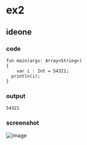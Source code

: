# ex2
## ideone
### code
    fun main(args: Array<String>) 
    {
	    var i : Int = 54321;
      println(i);
    }
### output
    54321
### screenshot
![image](https://github.com/40843245/Kotlin_Code_Practice/assets/75050655/3307cdee-255a-4caa-99df-40391707dd83)



    
